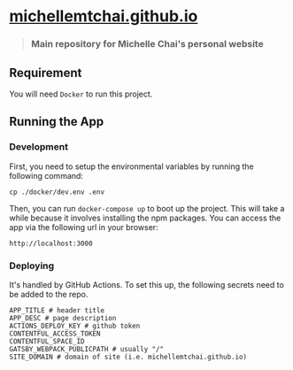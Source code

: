 # [michellemtchai.github.io](https://michellemtchai.github.io)

> ### Main repository for Michelle Chai's personal website

## Requirement

You will need `Docker` to run this project.

## Running the App

### Development

First, you need to setup the environmental variables by running the following command:

```
cp ./docker/dev.env .env
```

Then, you can run `docker-compose up` to boot up the project. This will take a while because it involves installing the npm packages. You can access the app via the following url in your browser:

```
http://localhost:3000
```

### Deploying

It's handled by GitHub Actions. To set this up, the following secrets need to be added to the repo.

```
APP_TITLE # header title
APP_DESC # page description
ACTIONS_DEPLOY_KEY # github token
CONTENTFUL_ACCESS_TOKEN
CONTENTFUL_SPACE_ID
GATSBY_WEBPACK_PUBLICPATH # usually "/"
SITE_DOMAIN # domain of site (i.e. michellemtchai.github.io)
```
